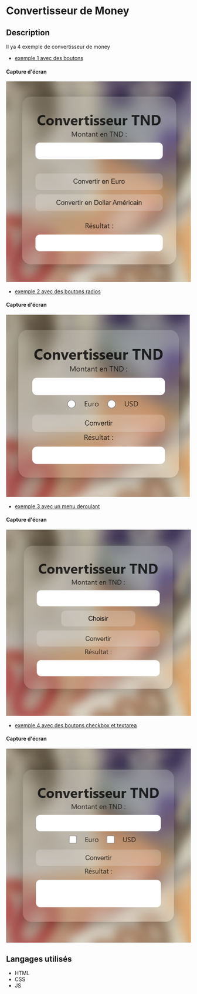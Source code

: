 
# Convertisseur de Money

## Description

Il ya 4 exemple de convertisseur de money
- [exemple 1 avec des boutons](./exemple1/)
#### Capture d'écran
    
![Capture d'écran du projet FB](./exemple1/images/demo.png)
- [exemple 2 avec des boutons radios](./exemple2/)
#### Capture d'écran
    
![Capture d'écran du projet FB](./exemple2/images/demo.png)
- [exemple 3 avec un menu deroulant](./exemple3/)
#### Capture d'écran
    
![Capture d'écran du projet FB](./exemple3/images/demo.png)
- [exemple 4 avec des boutons checkbox et textarea](./exemple4/)
#### Capture d'écran
    
![Capture d'écran du projet FB](./exemple4/images/demo.png)


## Langages utilisés

- HTML
- CSS
- JS



